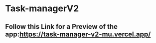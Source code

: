 # Task-managerV2
## Follow this Link for a Preview of the app:https://task-manager-v2-mu.vercel.app/